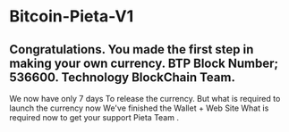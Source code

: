 # Bitcoin-Pieta-V1
Congratulations. You made the first step in making your own currency.
BTP Block Number; 536600.
Technology BlockChain Team.
-----------------------------
We now have only 7 days
To release the currency.
But what is required to launch the currency now
We've finished the Wallet + Web Site
What is required now to get your support
Pieta Team .
